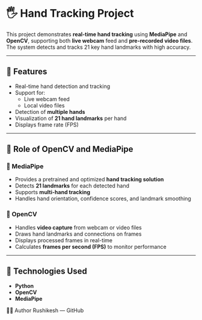 # 🖐 Hand Tracking Project

This project demonstrates **real-time hand tracking** using **MediaPipe** and **OpenCV**, supporting both **live webcam** feed and **pre-recorded video files**. The system detects and tracks 21 key hand landmarks with high accuracy.

---

## 📌 Features

- Real-time hand detection and tracking
- Support for:
  - Live webcam feed
  - Local video files
- Detection of **multiple hands**
- Visualization of **21 hand landmarks** per hand
- Displays frame rate (FPS)

---

## 🧠 Role of OpenCV and MediaPipe

### 🧿 MediaPipe
- Provides a pretrained and optimized **hand tracking solution**
- Detects **21 landmarks** for each detected hand
- Supports **multi-hand tracking**
- Handles hand orientation, confidence scores, and landmark smoothing

### 🎥 OpenCV
- Handles **video capture** from webcam or video files
- Draws hand landmarks and connections on frames
- Displays processed frames in real-time
- Calculates **frames per second (FPS)** to monitor performance

---

## 🧰 Technologies Used

- **Python**
- **OpenCV**
- **MediaPipe**

🙋‍♂️ Author
Rushikesh — GitHub
